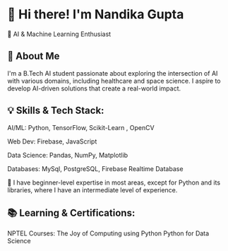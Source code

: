 # 👋 Hi there! I'm Nandika Gupta
🚀 AI & Machine Learning Enthusiast 
## 🌟 About Me
I'm a B.Tech AI student passionate about exploring the intersection of AI with various domains, including healthcare and space science. I aspire to develop AI-driven solutions that create a real-world impact.
## 💡 Skills & Tech Stack:
AI/ML: Python, TensorFlow, Scikit-Learn , OpenCV

Web Dev:  Firebase, JavaScript

Data Science: Pandas, NumPy, Matplotlib

Databases: MySql, PostgreSQL, Firebase Realtime Database 

📌 I have beginner-level expertise in most areas, except for Python and its libraries, where I have an intermediate level of experience.
## 📚 Learning & Certifications:
NPTEL Courses:
    The Joy of Computing using Python
    Python for Data Science
